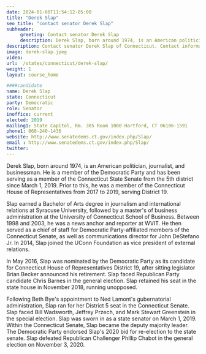 ```yaml
---
date: 2024-01-08T11:54:12-05:00
title: "Derek Slap"
seo_title: "contact senator Derek Slap"
subheader:
     greeting: Contact senator Derek Slap
     description: Derek Slap, born around 1974, is an American politician, journalist, and businessman. He is a member of the Democratic Party and has been serving as a member of the Connecticut State Senate from the 5th district since March 1, 2019.
description: Contact senator Derek Slap of Connecticut. Contact information for Derek Slap includes email address, phone number, and mailing address.
image: derek-slap.jpeg
video:
url:  /states/connecticut/derek-slap/
weight: 1
layout: course_home

####candidate
name: Derek Slap
state: Connecticut
party: Democratic
role: Senator
inoffice: current
elected: 2019
mailing1: State Capitol, Rm. 305 Room 1000 Hartford, CT 06106-1591
phone1: 860-240-1436
website: http://www.senatedems.ct.gov/index.php/Slap/
email : http://www.senatedems.ct.gov/index.php/Slap/
twitter:
---
```


Derek Slap, born around 1974, is an American politician, journalist, and businessman. He is a member of the Democratic Party and has been serving as a member of the Connecticut State Senate from the 5th district since March 1, 2019. Prior to this, he was a member of the Connecticut House of Representatives from 2017 to 2019, serving District 19.

Slap earned a Bachelor of Arts degree in journalism and international relations at Syracuse University, followed by a master's of business administration at the University of Connecticut School of Business. Between 1998 and 2003, he was a news anchor and reporter at WVIT. He then served as a chief of staff for Democratic Party-affiliated members of the Connecticut Senate, as well as communications director for John DeStefano Jr. In 2014, Slap joined the UConn Foundation as vice president of external relations.

In May 2016, Slap was nominated by the Democratic Party as its candidate for Connecticut House of Representatives District 19, after sitting legislator Brian Becker announced his retirement. Slap faced Republican Party candidate Chris Barnes in the general election. Slap retained his seat in the state house in November 2018, running unopposed.

Following Beth Bye's appointment to Ned Lamont's gubernatorial administration, Slap ran for her District 5 seat in the Connecticut Senate. Slap faced Bill Wadsworth, Jeffrey Przech, and Mark Stewart Greenstein in the special election. Slap was sworn in as a state senator on March 1, 2019. Within the Connecticut Senate, Slap became the deputy majority leader. The Democratic Party endorsed Slap's 2020 bid for re-election to the state senate. Slap defeated Republican Challenger Phillip Chabot in the general election on November 3, 2020.

